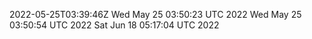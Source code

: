 2022-05-25T03:39:46Z
Wed May 25 03:50:23 UTC 2022
Wed May 25 03:50:54 UTC 2022
Sat Jun 18 05:17:04 UTC 2022
